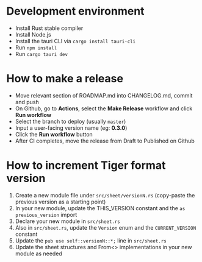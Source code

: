 # Development environment

- Install Rust stable compiler
- Install Node.js
- Install the tauri CLI via `cargo install tauri-cli`
- Run `npm install`
- Run `cargo tauri dev`

# How to make a release

- Move relevant section of ROADMAP.md into CHANGELOG.md, commit and push
- On Github, go to **Actions**, select the **Make Release** workflow and click **Run workflow**
- Select the branch to deploy (usually `master`)
- Input a user-facing version name (eg: **0.3.0**)
- Click the **Run workflow** button
- After CI completes, move the release from Draft to Published on Github

# How to increment Tiger format version

1. Create a new module file under `src/sheet/versionN.rs` (copy-paste the previous version as a starting point)
2. In your new module, update the THIS_VERSION constant and the `as previous_version` import
3. Declare your new module in `src/sheet.rs`
4. Also in `src/sheet.rs`, update the `Version` enum and the `CURRENT_VERSION` constant
5. Update the `pub use self::versionN::*;` line in `src/sheet.rs`
6. Update the sheet structures and From<> implementations in your new module as needed
